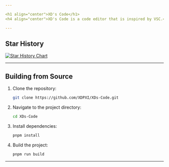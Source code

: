 ```yaml
---

<h1 align="center">XD's Code</h1>
<h4 align="center">XD's Code is a code editor that is inspired by VSC.</h4>

---
```


## Star History

<a href="https://www.star-history.com/#xdpxi/xds-code&Timeline">
 <picture>
   <source media="(prefers-color-scheme: dark)" srcset="https://api.star-history.com/svg?repos=xdpxi/xds-code&type=Timeline&theme=dark" />
   <source media="(prefers-color-scheme: light)" srcset="https://api.star-history.com/svg?repos=xdpxi/xds-code&type=Timeline" />
   <img alt="Star History Chart" src="https://api.star-history.com/svg?repos=xdpxi/xds-code&type=Timeline" />
 </picture>
</a>

---

## Building from Source

1. Clone the repository:

   ```bash
   git clone https://github.com/XDPXI/XDs-Code.git
   ```

2. Navigate to the project directory:

   ```bash
   cd XDs-Code
   ```

3. Install dependencies:

   ```bash
   pnpm install
   ```

4. Build the project:

   ```bash
   pnpm run build
   ```

---
